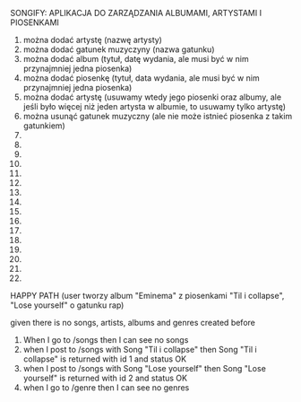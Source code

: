 SONGIFY: APLIKACJA DO ZARZĄDZANIA ALBUMAMI, ARTYSTAMI I PIOSENKAMI

1. można dodać artystę (nazwę artysty)
2. można dodać gatunek muzyczyny (nazwa gatunku)
3. można dodać album (tytuł, datę wydania, ale musi być w nim przynajmniej jedna piosenka)
4. można dodać piosenkę (tytuł, data wydania, ale musi być w nim przynajmniej jedna piosenka)
5. można dodać artystę (usuwamy wtedy jego piosenki oraz albumy, ale jeśli było więcej niż jeden artysta w albumie, to usuwamy tylko artystę)
6. można usunąć gatunek muzyczny (ale nie może istnieć piosenka z takim gatunkiem)
7.
8.
9.
10.
11.
12.
13.
14.
15.
16.
17.
18.
19.
20.
21.
22.

HAPPY PATH (user tworzy album "Eminema" z piosenkami "Til i collapse", "Lose yourself" o gatunku rap)

given there is no songs, artists, albums and genres created before

1. When I go to /songs then I can see no songs
2. when I post to /songs with Song "Til i collapse" then Song "Til i collapse" is returned with id 1 and status OK 
3. when I post to /songs with Song "Lose yourself" then Song "Lose yourself" is returned with id 2 and status OK 
4. when I go to /genre then I can see no genres